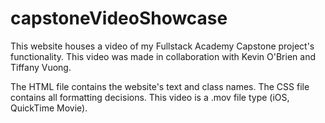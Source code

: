 # capstoneVideoShowcase
This website houses a video of my Fullstack Academy Capstone project's functionality. This video was made in collaboration with Kevin O'Brien and Tiffany Vuong.

The HTML file contains the website's text and class names. The CSS file contains all formatting decisions. This video is a .mov file type (iOS, QuickTime Movie).
